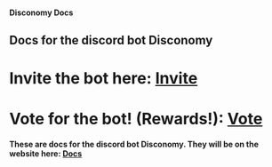 #### Disconomy Docs
## Docs for the discord bot Disconomy
# Invite the bot here: [Invite](https://discord.com/oauth2/authorize?client_id=839515386991083590&scope=bot+applications.commands&permissions=274878286913)
# Vote for the bot! (Rewards!): [Vote](https://top.gg/bot/839515386991083590/vote)

#### These are docs for the discord bot Disconomy. They will be on the website here: [Docs](https://disconomy.app/docs)
